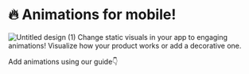 # 🔥 Animations for mobile!
![Untitled design (1)](https://user-images.githubusercontent.com/120122081/236257203-2880e04c-9722-4f12-8e79-240b3bcb9639.jpg)
Change static visuals in your app to engaging animations! Visualize how your product works or add a decorative one. 

Add animations using our guide👇
